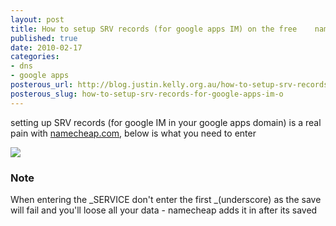 ```yaml
--- 
layout: post
title: How to setup SRV records (for google apps IM) on the free	namecheap.com DNS hosting
published: true
date: 2010-02-17
categories: 
- dns
- google apps
posterous_url: http://blog.justin.kelly.org.au/how-to-setup-srv-records-for-google-apps-im-o
posterous_slug: how-to-setup-srv-records-for-google-apps-im-o
---
```


setting up SRV records (for google IM in your google apps domain) is a real pain with [namecheap.com](namecheap.com), 
below is what you need to enter

![](http://i.minus.com/ibqVduxG7TujVf.png)

### Note

When entering the _SERVICE don't enter the first _(underscore) 
as the save will fail and you'll loose all your data - namecheap adds it in after its saved
